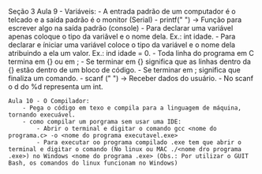 Seção 3
    Aula 9 - Variáveis:
        - A entrada padrão de um computador é o telcado e a saída padrão é o monitor (Serial)
        - printf(" ") -> Função para escrever algo na saída padrão (console)
        - Para declarar uma variável apenas coloque o tipo da variãvel e o nome dela. Ex.: int idade.
        - Para declarar e íniciar uma variável coloce o tipo da variável e o nome dela atribuindo a ela um valor. Ex.: ind idade = 0.
        - Toda linha do programa em C termina em {} ou em ;
        - Se terminar em {} significa que as linhas dentro da {} estão dentro de um bloco de código.
        - Se terminar em ; significa que finaliza um comando.
        - scanf (" ") -> Receber dados do usuário.
        - No scanf o d do %d representa um int.
        
    Aula 10 - O Compilador:
        - Pega o código em texo e compila para a linguagem de máquina, tornando execuável.
        - como compilar um porgrama sem usar uma IDE:
            - Abrir o terminal e digitar o comando gcc <nome do programa.c> -o <nome do programa executavel.exe>
            - Para executar oo programa compilado .exe tem que abrir o terminal e digitar o comando (No linux ou MAC ./<nome dro programa .exe>) no Windows <nome do programa .exe> (Obs.: Por utilizar o GUIT Bash, os comandos do linux funcionam no Windows)
